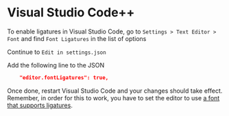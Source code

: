 # Visual Studio Code++

To enable ligatures in Visual Studio Code, go to `Settings > Text Editor > Font` and find `Font Ligatures` in the list of options

Continue to `Edit in settings.json`

Add the following line to the JSON
```json
    "editor.fontLigatures": true,
```

Once done, restart Visual Studio Code and your changes should take effect. Remember, in order for this to work, you have to set the editor to use [a font that supports ligatures](/liga-fonts.md).